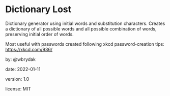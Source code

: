 # Dictionary Lost

Dictionary generator using initial words and substitution characters. Creates a dictionary of all possible words and all possible combination of words, preserving initial order of words.

Most useful with passwords created following xkcd password-creation tips: https://xkcd.com/936/

by: @wbrydak

date: 2022-01-11

version: 1.0

license: MIT

